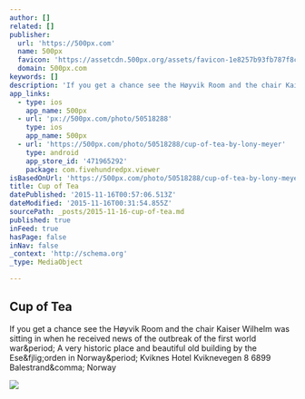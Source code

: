 ```yaml
---
author: []
related: []
publisher:
  url: 'https://500px.com'
  name: 500px
  favicon: 'https://assetcdn.500px.org/assets/favicon-1e8257b93fb787f8ceb66b5522ee853c.ico'
  domain: 500px.com
keywords: []
description: 'If you get a chance see the Høyvik Room and the chair Kaiser Wilhelm was sitting in when he received news of the outbreak of the first world war. A very historic place and beautiful old building by the Esefjorden in Norway. Kviknes Hotel Kviknevegen 8 6899 Balestrand, Norway'
app_links:
  - type: ios
    app_name: 500px
  - url: 'px://500px.com/photo/50518288'
    type: ios
    app_name: 500px
  - url: 'https://500px.com/photo/50518288/cup-of-tea-by-lony-meyer'
    type: android
    app_store_id: '471965292'
    package: com.fivehundredpx.viewer
isBasedOnUrl: 'https://500px.com/photo/50518288/cup-of-tea-by-lony-meyer'
title: Cup of Tea
datePublished: '2015-11-16T00:57:06.513Z'
dateModified: '2015-11-16T00:31:54.855Z'
sourcePath: _posts/2015-11-16-cup-of-tea.md
published: true
inFeed: true
hasPage: false
inNav: false
_context: 'http://schema.org'
_type: MediaObject

---
```

<article style=""><h1>Cup of Tea</h1><p>If you get a chance see the Høyvik Room and the chair Kaiser Wilhelm was sitting in when he received news of the outbreak of the first world war&amp;period; A very historic place and beautiful old building by the Ese&amp;fjlig;orden in Norway&amp;period; Kviknes Hotel Kviknevegen 8 6899 Balestrand&amp;comma; Norway</p><img src="https://drscdn.500px.org/photo/50518288/m%3D2048/f3c63d6a3ce782e8d523c8d9dbd5c98f" /></article>